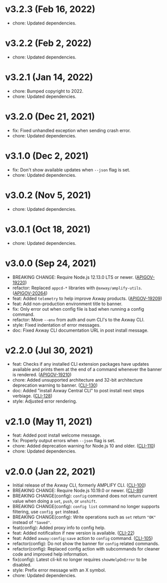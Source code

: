 # v3.2.3 (Feb 16, 2022)

 * chore: Updated dependencies.

# v3.2.2 (Feb 2, 2022)

 * chore: Updated dependencies.

# v3.2.1 (Jan 14, 2022)

 * chore: Bumped copyright to 2022.
 * chore: Updated dependencies.

# v3.2.0 (Dec 21, 2021)

 * fix: Fixed unhandled exception when sending crash error.
 * chore: Updated dependencies.

# v3.1.0 (Dec 2, 2021)

 * fix: Don't show available updates when `--json` flag is set.
 * chore: Updated dependencies.

# v3.0.2 (Nov 5, 2021)

 * chore: Updated dependencies.

# v3.0.1 (Oct 18, 2021)

 * chore: Updated dependencies.

# v3.0.0 (Sep 24, 2021)

 * BREAKING CHANGE: Require Node.js 12.13.0 LTS or newer.
   ([APIGOV-19220](https://jira.axway.com/browse/APIGOV-19220))
 * refactor: Replaced `appcd-*` libraries with `@axway/amplify-utils`.
   ([APIGOV-20264](https://jira.axway.com/browse/APIGOV-20264))
 * feat: Added `telemetry` to help improve Axway products.
   ([APIGOV-19209](https://jira.axway.com/browse/APIGOV-19209))
 * feat: Add non-production environment title to banner.
 * fix: Only error out when config file is bad when running a config command.
 * refactor: Move `--env` from auth and oum CLI's to the Axway CLI.
 * style: Fixed indentation of error messages.
 * doc: Fixed Axway CLI documentation URL in post install message.

# v2.2.0 (Jul 30, 2021)

 * feat: Checks if any installed CLI extension packages have updates available and prints them
   at the end of a command whenever the banner is rendered.
   ([APIGOV-19210](https://jira.axway.com/browse/APIGOV-19210))
 * chore: Added unsupported architecture and 32-bit architecture deprecation warning to banner.
   ([CLI-130](https://jira.axway.com/browse/CLI-130))
 * doc: Added "install Axway Central CLI" to post install next steps verbiage.
   ([CLI-128](https://jira.axway.com/browse/CLI-128))
 * style: Adjusted error rendering.

# v2.1.0 (May 11, 2021)

 * feat: Added post install welcome message.
 * fix: Properly output errors when `--json` flag is set.
 * chore: Added deprecation warning for Node.js 10 and older.
   ([CLI-110](https://jira.axway.com/browse/CLI-110))
 * chore: Updated dependencies.

# v2.0.0 (Jan 22, 2021)

 * Initial release of the Axway CLI, formerly AMPLIFY CLI.
   ([CLI-100](https://jira.axway.com/browse/CLI-100))
 * BREAKING CHANGE: Require Node.js 10.19.0 or newer.
   ([CLI-89](https://jira.axway.com/browse/CLI-89))
 * BREAKING CHANGE(config): `config` command does not return current value when doing a `set`,
   `push`, or `unshift`.
 * BREAKING CHANGE(config): `config list` command no longer supports filtering, use `config get`
   instead.
 * BREAKING CHANGE(config): Write operations such as `set` return `"OK"` instead of `"Saved"`.
 * feat(config): Added proxy info to config help.
 * feat: Added notificaiton if new version is available.
   ([CLI-22](https://jira.axway.com/browse/CLI-22))
 * feat: Added `axway:config:save` action to `config` command.
   ([CLI-105](https://jira.axway.com/browse/CLI-105))
 * refactor(config): Do not show the banner for `config` related commands.
 * refactor(config): Replaced config action with subcommands for cleaner code and improved help
   information.
 * fix(config): Latest cli-kit no longer requires `showHelpOnError` to be disabled.
 * style: Prefix error message with an X symbol.
 * chore: Updated dependencies.
